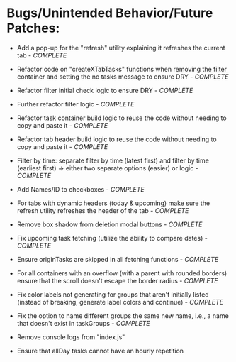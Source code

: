 # Bugs/Unintended Behavior/Future Patches:

- Add a pop-up for the "refresh" utility explaining it refreshes the current tab - *COMPLETE*

- Refactor code on "createXTabTasks" functions when removing the filter container and setting the no tasks message to ensure DRY - *COMPLETE*

- Refactor filter initial check logic to ensure DRY - *COMPLETE*

- Further refactor filter logic - *COMPLETE*

- Refactor task container build logic to reuse the code without needing to copy and paste it - *COMPLETE*

- Refactor tab header build logic to reuse the code without needing to copy and paste it - *COMPLETE*

- Filter by time: separate filter by time (latest first) and filter by time (earliest first) => either two separate options (easier) or logic - *COMPLETE*

- Add Names/ID to checkboxes - *COMPLETE*

- For tabs with dynamic headers (today & upcoming) make sure the refresh utility refreshes the header of the tab - *COMPLETE*

- Remove box shadow from deletion modal buttons - *COMPLETE*

- Fix upcoming task fetching (utilize the ability to compare dates) - *COMPLETE*

- Ensure originTasks are skipped in all fetching functions - *COMPLETE*

- For all containers with an overflow (with a parent with rounded borders) ensure that the scroll doesn't escape the border radius - *COMPLETE*

- Fix color labels not generating for groups that aren't initially listed (instead of breaking, generate label colors and continue) - *COMPLETE*

- Fix the option to name different groups the same new name, i.e., a name that doesn't exist in taskGroups - *COMPLETE*

- Remove console logs from "index.js"

- Ensure that allDay tasks cannot have an hourly repetition
